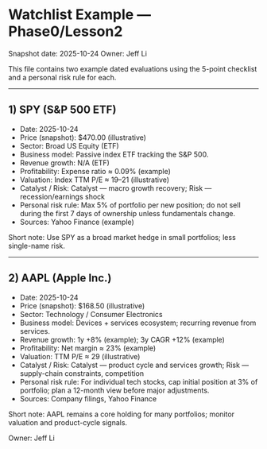 # Watchlist Example — Phase0/Lesson2

Snapshot date: 2025-10-24
Owner: Jeff Li

This file contains two example dated evaluations using the 5-point checklist and a personal risk rule for each.

---

## 1) SPY (S&P 500 ETF)
- Date: 2025-10-24
- Price (snapshot): $470.00 (illustrative)
- Sector: Broad US Equity (ETF)
- Business model: Passive index ETF tracking the S&P 500.
- Revenue growth: N/A (ETF)
- Profitability: Expense ratio ≈ 0.09% (example)
- Valuation: Index TTM P/E ≈ 19–21 (illustrative)
- Catalyst / Risk: Catalyst — macro growth recovery; Risk — recession/earnings shock
- Personal risk rule: Max 5% of portfolio per new position; do not sell during the first 7 days of ownership unless fundamentals change.
- Sources: Yahoo Finance (example)

Short note: Use SPY as a broad market hedge in small portfolios; less single-name risk.

---

## 2) AAPL (Apple Inc.)
- Date: 2025-10-24
- Price (snapshot): $168.50 (illustrative)
- Sector: Technology / Consumer Electronics
- Business model: Devices + services ecosystem; recurring revenue from services.
- Revenue growth: 1y +8% (example); 3y CAGR +12% (example)
- Profitability: Net margin ≈ 23% (example)
- Valuation: TTM P/E ≈ 29 (illustrative)
- Catalyst / Risk: Catalyst — product cycle and services growth; Risk — supply-chain constraints, competition
- Personal risk rule: For individual tech stocks, cap initial position at 3% of portfolio; plan a 12-month view before major adjustments.
- Sources: Company filings, Yahoo Finance

Short note: AAPL remains a core holding for many portfolios; monitor valuation and product-cycle signals.

Owner: Jeff Li

